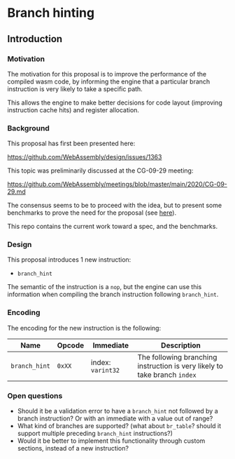 # Branch hinting

## Introduction

### Motivation

The motivation for this proposal is to improve the performance of the compiled wasm
code, by informing the engine that a particular branch instruction is very likely to take
a specific path.

This allows the engine to make better decisions for code layout (improving instruction cache hits)
and register allocation.


### Background

This proposal has first been presented here:

https://github.com/WebAssembly/design/issues/1363

This topic was preliminarily discussed at the CG-09-29 meeting:

https://github.com/WebAssembly/meetings/blob/master/main/2020/CG-09-29.md

The consensus seems to be to proceed with the idea, but to present some benchmarks
to prove the need for the proposal (see [here](/benchmarks)).

This repo contains the current work toward a spec, and the benchmarks.

### Design

This proposal introduces 1 new instruction:

 - `branch_hint`

The semantic of the instruction is a `nop`, but the engine can use this information
when compiling the branch instruction following `branch_hint`.

### Encoding

The encoding for the new instruction is the following:

| Name | Opcode | Immediate | Description |
| ---- | ---- | ---- | ---- |
| `branch_hint` | `0xXX` | index: `varint32` | The following branching instruction is very likely to take branch `index` |

### Open questions

- Should it be a validation error to have a `branch_hint` not followed by a branch instruction? Or with an immediate with a value out of range?
- What kind of branches are supported? (what about `br_table`? should it support multiple preceding `branch_hint` instructions?)
- Would it be better to implement this functionality through custom sections, instead of a new instruction?
